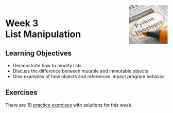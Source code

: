 <a href="../">
  <img src="/img/Introduction_to_Scripting_in_Python_Specialization_logo.avif" width="120" align="right">
</a>

# Week 3 <br> List Manipulation

## Learning Objectives
- Demonstrate how to modify lists
- Discuss the difference between mutable and immutable objects
-  Give examples of how objects and references impact program behavior

## Exercises

There are 10 [practice exercises](./exercises.py) with solutions for this week.  


